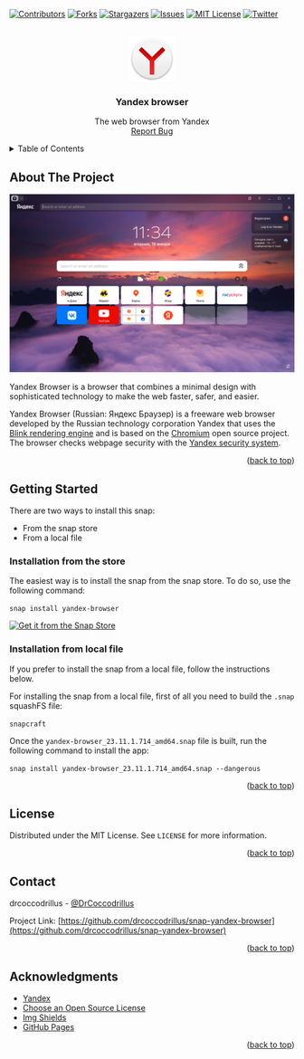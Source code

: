 <!-- Improved compatibility of back to top link: See: https://github.com/othneildrew/Best-README-Template/pull/73 -->
<a name="readme-top"></a>
<!--
*** Thanks for checking out the Best-README-Template. If you have a suggestion
*** that would make this better, please fork the repo and create a pull request
*** or simply open an issue with the tag "enhancement".
*** Don't forget to give the project a star!
*** Thanks again! Now go create something AMAZING! :D
-->

<!-- PROJECT SHIELDS -->
<!--
*** I'm using markdown "reference style" links for readability.
*** Reference links are enclosed in brackets [ ] instead of parentheses ( ).
*** See the bottom of this document for the declaration of the reference variables
*** for contributors-url, forks-url, etc. This is an optional, concise syntax you may use.
*** https://www.markdownguide.org/basic-syntax/#reference-style-links
-->
[![Contributors][contributors-shield]][contributors-url]
[![Forks][forks-shield]][forks-url]
[![Stargazers][stars-shield]][stars-url]
[![Issues][issues-shield]][issues-url]
[![MIT License][license-shield]][license-url]
[![Twitter][twitter-shield]][twitter-url]


<!-- PROJECT LOGO -->
<br />
<div align="center">
  <a href="https://github.com/drcoccodrillus/snap-yandex-browser">
    <img src="static/images/logo.png" alt="Logo" width="80" height="80">
  </a>

  <h3 align="center">Yandex browser</h3>

  <p align="center">
    The web browser from Yandex
    <br />
    <a href="https://github.com/drcoccodrillus/snap-yandex-browser/issues">Report Bug</a>
  </p>
</div>


<!-- TABLE OF CONTENTS -->
<details>
  <summary>Table of Contents</summary>
  <ol>
    <li>
      <a href="#about-the-project">About The Project</a>
    </li>
    <li>
      <a href="#getting-started">Getting Started</a>
      <ul>
        <li><a href="#installation-from-the-store">Installation from the store</a></li>
        <li><a href="#installation-from-local-file">Installation from local file</a></li>
      </ul>
    </li>
    <li><a href="#license">License</a></li>
    <li><a href="#contact">Contact</a></li>
    <li><a href="#acknowledgments">Acknowledgments</a></li>
  </ol>
</details>


<!-- ABOUT THE PROJECT -->
## About The Project

[![Product Name Screen Shot][product-screenshot]](https://example.com)

Yandex Browser is a browser that combines a minimal design with sophisticated technology to make the web faster, safer, and easier.

Yandex Browser (Russian: Яндекс Браузер) is a freeware web browser developed by the Russian technology corporation Yandex that uses the [Blink rendering engine](https://www.chromium.org/blink/) and is based on the [Chromium](https://www.chromium.org/chromium-projects/) open source project. The browser checks webpage security with the [Yandex security system](https://browser.yandex.com/help/security/protection.html).


<p align="right">(<a href="#readme-top">back to top</a>)</p>


<!-- GETTING STARTED -->
## Getting Started

There are two ways to install this snap:

- From the snap store
- From a local file

### Installation from the store

The easiest way is to install the snap from the snap store. To do so, use the following command:

`snap install yandex-browser`

[![Get it from the Snap Store](https://snapcraft.io/static/images/badges/en/snap-store-white.svg)](https://snapcraft.io/yandex-browser)

### Installation from local file

If you prefer to install the snap from a local file, follow the instructions below.

For installing the snap from a local file, first of all you need to build the `.snap` squashFS file:

`snapcraft`

Once the `yandex-browser_23.11.1.714_amd64.snap` file is built, run the following command to install the app:

`snap install yandex-browser_23.11.1.714_amd64.snap --dangerous`


<p align="right">(<a href="#readme-top">back to top</a>)</p>


<!-- LICENSE -->
## License

Distributed under the MIT License. See `LICENSE` for more information.

<p align="right">(<a href="#readme-top">back to top</a>)</p>


<!-- CONTACT -->
## Contact

drcoccodrillus - [@DrCoccodrillus](https://twitter.com/DrCoccodrillus)

Project Link: [https://github.com/drcoccodrillus/snap-yandex-browser](https://github.com/drcoccodrillus/snap-yandex-browser)

<p align="right">(<a href="#readme-top">back to top</a>)</p>


<!-- ACKNOWLEDGMENTS -->
## Acknowledgments

* [Yandex](https://yandex.com)
* [Choose an Open Source License](https://choosealicense.com)
* [Img Shields](https://shields.io)
* [GitHub Pages](https://pages.github.com)


<p align="right">(<a href="#readme-top">back to top</a>)</p>


<!-- MARKDOWN LINKS & IMAGES -->
<!-- https://www.markdownguide.org/basic-syntax/#reference-style-links -->
[contributors-shield]: https://img.shields.io/github/contributors/drcoccodrillus/snap-yandex-browser.svg?style=for-the-badge
[contributors-url]: https://github.com/drcoccodrillus/snap-yandex-browser/graphs/contributors
[forks-shield]: https://img.shields.io/github/forks/drcoccodrillus/snap-yandex-browser.svg?style=for-the-badge
[forks-url]: https://github.com/drcoccodrillus/snap-yandex-browser/network/members
[stars-shield]: https://img.shields.io/github/stars/drcoccodrillus/snap-yandex-browser.svg?style=for-the-badge
[stars-url]: https://github.com/drcoccodrillus/snap-yandex-browser/stargazers
[issues-shield]: https://img.shields.io/github/issues/drcoccodrillus/snap-yandex-browser.svg?style=for-the-badge
[issues-url]: https://github.com/drcoccodrillus/snap-yandex-browser/issues
[license-shield]: https://img.shields.io/github/license/drcoccodrillus/snap-yandex-browser.svg?style=for-the-badge
[license-url]: https://github.com/drcoccodrillus/snap-yandex-browser/blob/main/LICENSE
[twitter-shield]: https://img.shields.io/twitter/url?url=https%3A%2F%2Ftwitter.com%2FDrCoccodrillus&style=for-the-badge&logo=x
[twitter-url]: https://twitter.com/DrCoccodrillus
[product-screenshot]: static/images/screenshot.png
